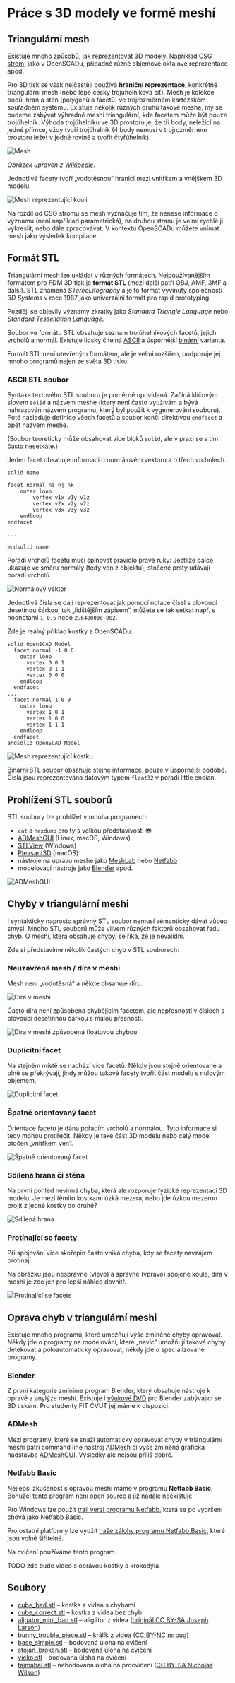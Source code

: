 Práce s 3D modely ve formě meshí
================================

Triangulární mesh
-----------------

Existuje mnoho způsobů, jak reprezentovat 3D modely. Například [CSG strom],
jako v OpenSCADu, případně různé objemové oktalové reprezentace apod.

[CSG strom]: https://en.wikipedia.org/wiki/Constructive_solid_geometry

Pro 3D tisk se však nejčastěji používá **hraniční reprezentace**, konkrétně
triangulární mesh (nebo lépe česky trojúhelníková síť). Mesh je kolekce bodů,
hran a stěn (polygonů a facetů) ve trojrozměrném kartézském souřadném systému.
Existuje několik různých druhů takové meshe, my se budeme zabývat výhradně
meshí triangulární, kde facetem může být pouze trojúhelník. Výhoda trojúhelníku
ve 3D prostoru je, že tři body, neležící na jedné přímce, vždy tvoří
trojúhelník (4 body nemusí v trojrozměrném prostoru ležet v jedné rovině a
tvořit čtyřúhelník).

![Mesh](../images/mesh.svg.png)

_Obrázek upraven z [Wikipedie](https://commons.wikimedia.org/wiki/File:Mesh_overview.svg)._

Jednotlivé facety tvoří „vodotěsnou“ hranici mezi vnitřkem a vnějškem 3D modelu.

![Mesh reprezentující kouli](../images/sphere.svg.png)

Na rozdíl od CSG stromu se mesh vyznačuje tím, že nenese informace o významu
(není například parametrická), na druhou stranu je velmi rychlé ji vykreslit,
nebo dále zpracovávat. V kontextu OpenSCADu můžete vnímat mesh jako výsledek
kompilace.

Formát STL
----------

Triangulární mesh lze ukládat v různých formátech. Nejpoužívanějším formátem
pro FDM 3D tisk je **formát STL** (mezi další patří OBJ, AMF, 3MF a další).
STL znamená _STereoLitography_ a je to formát vyvinutý společností _3D Systems_
v roce 1987 jako univerzální formát pro rapid prototyping.

Později se objevily významy zkratky jako _Standard Triangle Language_ nebo
_Standard Tessellation Language_.

Soubor ve formátu STL obsahuje seznam trojúhelníkových facetů, jejich vrcholů
a normál. Existuje lidsky čitelná [ASCII] a úspornější [binární] varianta.

Formát STL není otevřeným formátem, ale je velmi rozšířen, podporuje jej mnoho
programů nejen ze světa 3D tisku.

[ASCII]: http://en.wikipedia.org/wiki/STL_(file_format)#ASCII_STL
[binární]: http://en.wikipedia.org/wiki/STL_(file_format)#Binary_STL

### ASCII STL soubor

Syntaxe textového STL souboru je poměrně upovídaná. Začíná klíčovým slovem
`solid` a názvem meshe (který není často využívám a bývá nahrazován názvem
programu, který byl použit k vygenerování souboru). Poté následuje definice
všech facetů a soubor končí direktivou `endfacet` a opět názvem meshe.

(Soubor teoreticky může obsahovat více bloků `solid`, ale v praxi se s tím
často nesetkáte.)

Jeden facet obsahuje informaci o normálovém vektoru a o třech vrcholech.

```stl
solid name

facet normal ni nj nk
    outer loop
        vertex v1x v1y v1z
        vertex v2x v2y v2z
        vertex v3x v3y v3z
    endloop
endfacet

...

endsolid name
```

Pořadí vrcholů facetu musí splňovat pravidlo pravé ruky: Jestliže palce ukazuje
ve směru normály (tedy ven z objektu), stočené prsty udávají pořadí vrcholů.

![Normálový vektor](../images/normal_vector.svg.png)

Jednotlivá čísla se dají reprezentovat jak pomocí notace čísel s plovoucí
desetinou čárkou, tak „lidštějším zápisem“, můžete se tak setkat např.
s hodnotami `1`, `0.5` nebo `2.648000e-002`.

Zde je reálný příklad kostky z OpenSCADu:

```stl
solid OpenSCAD_Model
  facet normal -1 0 0
    outer loop
      vertex 0 0 1
      vertex 0 1 1
      vertex 0 0 0
    endloop
  endfacet
...
  facet normal 1 0 0
    outer loop
      vertex 1 0 1
      vertex 1 0 0
      vertex 1 1 1
    endloop
  endfacet
endsolid OpenSCAD_Model
```

![Mesh reprezentující kostku](../images/cube.svg.png)


[Binární STL soubor][binární] obsahuje stejné informace, pouze v úspornější
podobě.
Čísla jsou reprezentována datovým typem `float32` v pořadí little endian.

Prohlížení STL souborů
----------------------

STL soubory lze prohlížet v mnoha programech:

  * `cat` a `hexdump` pro ty s velkou představivostí 😎
  * [ADMeshGUI](https://github.com/admesh/ADMeshGUI/) (Linux, macOS, Windows)
  * [STLView](http://www.freestlview.com/) (Windows)
  * [Pleasant3D](http://www.pleasantsoftware.com/developer/pleasant3d/) (macOS)
  * nástroje na úpravu meshe jako [MeshLab] nebo [Netfabb]
  * modelovací nástroje jako [Blender] apod.

[MeshLab]: http://www.meshlab.net/
[Netfabb]: https://github.com/3DprintFIT/netfabb-basic-download
[Blender]: https://www.blender.org/

![ADMeshGUI](../images/admeshgui.png)

Chyby v triangulární meshi
--------------------------

I syntakticky naprosto správný STL soubor nemusí sémanticky dávat vůbec smysl.
Mnoho STL souborů může vlivem různých faktorů obsahovat řadu chyb.
O meshi, která obsahuje chyby, se říká, že je nevalidní.

Zde si představíme několik častých chyb v STL souborech:

### Neuzavřená mesh / díra v meshi

Mesh není „vodotěsná“ a někde obsahuje díru.

![Díra v meshi](../images/mesh_hole.svg.png)

Často díra není způsobena chybějícím facetem, ale nepřesností v číslech
s plovoucí desetinnou čárkou s malou přesností.

![Díra v meshi způsobená floatovou chybou](../images/mesh_floaterror.svg.png)

### Duplicitní facet

Na stejném místě se nachází více facetů.
Někdy jsou stejně orientované a plně se překrývají, jindy můžou takové facety
tvořit část modelu s nulovým objemem.

![Duplicitní facet](../images/mesh_duplicate.svg.png)

### Špatně orientovaný facet

Orientace facetu je dána pořadím vrcholů a normálou. Tyto informace si tedy mohou protiřečit. Někdy je také část 3D modelu nebo celý model otočen „vnitřkem ven“.


![Špatně orientovaný facet](../images/mesh_flipped.svg.png)

### Sdílená hrana či stěna

Na první pohled nevinná chyba, která ale rozporuje fyzické reprezentaci 3D
modelu. Je mezi těmito kostkami úzká mezera, nebo jde úzkou mezerou projít
z jedné kostky do druhé?

![Sdílená hrana](../images/mesh_commonedge.svg.png)

### Protínající se facety

Při spojování více skořepin často vniká chyba, kdy se facety navzájem protínají.

Na obrázku jsou nesprávně (vlevo) a správně (vpravo) spojené koule, díra v meshi je zde jen pro lepší náhled dovnitř.

![Protínající se facete](../images/mesh_intersect.png)


Oprava chyb v triangulární meshi
--------------------------------

Existuje mnoho programů, které umožňují výše zmíněné chyby opravovat.
Někdy jde o programy na modelování, které „navíc“ umožňují takové chyby
detekovat a poloautomaticky opravovat, někdy jde o specializované programy.

### Blender

Z první kategorie zmíníme program Blender, který obsahuje nástroje k opravě a
anylýze meshí. Existuje i
[výukové DVD](https://store.blender.org/product/blender-for-3d-printing/)
pro Blender zabývající se 3D tiskem. Pro studenty FIT ČVUT jej máme k dispozici.

### ADMesh

Mezi programy, které se snaží automaticky opravovat chyby v triangulární meshi
patří command line nástroj [ADMesh](http://github.com/admesh/admesh) či výše
zmíněná  grafická nadstavba [ADMeshGUI](https://github.com/admesh/ADMeshGUI).
Výsledky ale nejsou příliš dobré.

### Netfabb Basic

Nejlepší zkušenost s opravou meshí máme v programu **Netfabb Basic**.
Bohužel tento program není open source a již nadále neexistuje.

Pro Windows lze použít
[trail verzi programu Netfabb](https://www.autodesk.com/products/netfabb/free-trial),
která se po vypršení chová jako Netfabb Basic.

Pro ostatní platformy lze využít
[naše zálohy programu Netfabb Basic](https://github.com/3DprintFIT/netfabb-basic-download),
které jsou volně šiřitelné.

Na cvičení používáme tento program.

TODO zde bude video s opravou kostky a krokodýla


Soubory
-------

  * [cube_bad.stl](../stls/cube_bad.stl) – kostka z videa s chybami
  * [cube_correct.stl](../stls/cube_correct.stl) – kostka z videa bez chyb
  * [aligator_mini_bad.stl](../stls/aligator_mini_bad.stl) – aligátor z videa ([originál CC BY-SA Joseph Larson](https://www.thingiverse.com/thing:21724))
  * [bunny_trouble_piece.stl](../stls/bunny_trouble_piece.stl) – králík z videa ([CC BY-NC mrbug](https://www.thingiverse.com/thing:7578))
  * [base_simple.stl](../stls/base_simple.stl) – bodovaná úloha na cvičení
  * [stojan_broken.stl](../stls/stojan_broken.stl) – bodovaná úloha na cvičení
  * [vicko.stl](../stls/vicko.stl) – bodovaná úloha na cvičení
  * [tajmahal.stl](../stls/tajmahal.stl) – nebodovaná úloha na procvičení ([CC BY-SA Nicholas Wilson](https://www.thingiverse.com/thing:11183))

